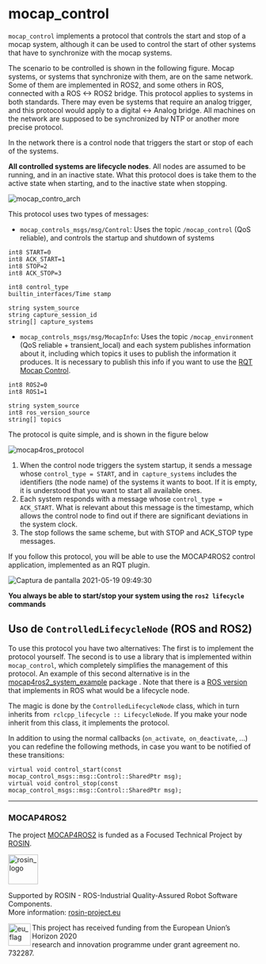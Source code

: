 # mocap_control

`mocap_control` implements a protocol that controls the start and stop of a mocap system, although it can be used to control the start of other systems that have to synchronize with the mocap systems.

The scenario to be controlled is shown in the following figure. Mocap systems, or systems that synchronize with them, are on the same network. Some of them are implemented in ROS2, and some others in ROS, connected with a ROS <-> ROS2 bridge. This protocol applies to systems in both standards. There may even be systems that require an analog trigger, and this protocol would apply to a digital <-> Analog bridge. All machines on the network are supposed to be synchronized by NTP or another more precise protocol.

In the network there is a control node that triggers the start or stop of each of the systems.

**All controlled systems are lifecycle nodes**. All nodes are assumed to be running, and in an inactive state. What this protocol does is take them to the active state when starting, and to the inactive state when stopping.

![mocap_contro_arch](https://user-images.githubusercontent.com/3810011/118769923-fa52ff00-b880-11eb-8eb2-443dc5121a2b.png)

This protocol uses two types of messages: 
* `mocap_controls_msgs/msg/Control`: Uses the topic `/mocap_control` (QoS reliable), and controls the startup and shutdown of systems

```
int8 START=0
int8 ACK_START=1
int8 STOP=2
int8 ACK_STOP=3

int8 control_type
builtin_interfaces/Time stamp

string system_source
string capture_session_id
string[] capture_systems
```



* `mocap_controls_msgs/msg/MocapInfo`: Uses the topic `/mocap_environment` (QoS reliable + transient_local) and each system publishes information about it, including which topics it uses to publish the information it produces. It is necessary to publish this info if you want to use the [RQT Mocap Control](https://github.com/MOCAP4ROS2-Project/mocap4ros2_applications/tree/main/rqt_mocap_control).

```
int8 ROS2=0
int8 ROS1=1

string system_source
int8 ros_version_source
string[] topics

```

The protocol is quite simple, and is shown in the figure below

![mocap4ros_protocol](https://user-images.githubusercontent.com/3810011/118773447-21abcb00-b885-11eb-95f4-38f3f72da5ef.png)

1. When the control node triggers the system startup, it sends a message whose `control_type = START`, and in` capture_systems` includes the identifiers (the node name) of the systems it wants to boot. If it is empty, it is understood that you want to start all available ones.
2. Each system responds with a message whose `control_type = ACK_START`. What is relevant about this message is the timestamp, which allows the control node to find out if there are significant deviations in the system clock.
3. The stop follows the same scheme, but with STOP and ACK_STOP type messages.

If you follow this protocol, you will be able to use the MOCAP4ROS2 control application, implemented as an RQT plugin.

![Captura de pantalla 2021-05-19 09:49:30](https://user-images.githubusercontent.com/3810011/118775945-bfa09500-b887-11eb-8394-1a2c3ea82719.png)

**You always be able to start/stop your system using the `ros2 lifecycle` commands**

## Uso de `ControlledLifecycleNode` (ROS and ROS2)

To use this protocol you have two alternatives: The first is to implement the protocol yourself. The second is to use a library that is implemented within `mocap_control`, which completely simplifies the management of this protocol. An example of this second alternative is in the [mocap4ros2_system_example](https://github.com/MOCAP4ROS2-Project/mocap4ros2_system_example) package . Note that there is a [ROS version](https://github.com/MOCAP4ROS2-Project/mocap4ros2_core/tree/noetic/mocap_control) that implements in ROS what would be a lifecycle node.

The magic is done by the `ControlledLifecycleNode` class, which in turn inherits from` rclcpp_lifecycle :: LifecycleNode`. If you make your node inherit from this class, it implements the protocol.

In addition to using the normal callbacks (`on_activate`,` on_deactivate`, ...) you can redefine the following methods, in case you want to be notified of these transitions:

```
virtual void control_start(const mocap_control_msgs::msg::Control::SharedPtr msg);
virtual void control_stop(const mocap_control_msgs::msg::Control::SharedPtr msg);
```

---
### MOCAP4ROS2
The project [MOCAP4ROS2](https://rosin-project.eu/ftp/mocap4ros2) is funded as a Focused Technical Project by [ROSIN](http://rosin-project.eu/).


<a href="http://rosin-project.eu">
  <img src="http://rosin-project.eu/wp-content/uploads/rosin_ack_logo_wide.png"
       alt="rosin_logo" height="60" >
</a>

Supported by ROSIN - ROS-Industrial Quality-Assured Robot Software Components.  
More information: <a href="http://rosin-project.eu">rosin-project.eu</a>

<img src="http://rosin-project.eu/wp-content/uploads/rosin_eu_flag.jpg"
     alt="eu_flag" height="45" align="left" >  

This project has received funding from the European Union’s Horizon 2020  
research and innovation programme under grant agreement no. 732287.
